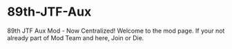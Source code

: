 # 89th-JTF-Aux
89th JTF Aux Mod - Now Centralized! Welcome to the mod page. If your not already part of Mod Team and here, Join or Die.



